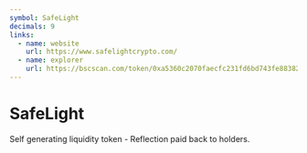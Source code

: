 ```yaml
---
symbol: SafeLight
decimals: 9
links:
  - name: website
    url: https://www.safelightcrypto.com/
  - name: explorer
    url: https://bscscan.com/token/0xa5360c2070faecfc231fd6bd743fe88382f2991d
---
```


# SafeLight

Self generating liquidity token - Reflection paid back to holders.
